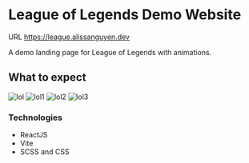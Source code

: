 # League of Legends Demo Website
URL https://league.alissanguyen.dev

A demo landing page for League of Legends with animations.

## What to expect

![lol](https://user-images.githubusercontent.com/69443738/151087547-b931c9d0-7154-40d5-bb9b-bfcc615209a0.png)
![lol1](https://user-images.githubusercontent.com/69443738/151087553-1322384c-fff2-4647-95a3-5f668f6d5851.png)
![lol2](https://user-images.githubusercontent.com/69443738/151087556-d9a30d41-8230-48e6-a3a2-3c93331466a5.png)
![lol3](https://user-images.githubusercontent.com/69443738/151087561-93cba359-2294-4d05-928f-bc5e3021f56a.png)

### Technologies
- ReactJS
- Vite
- SCSS and CSS
